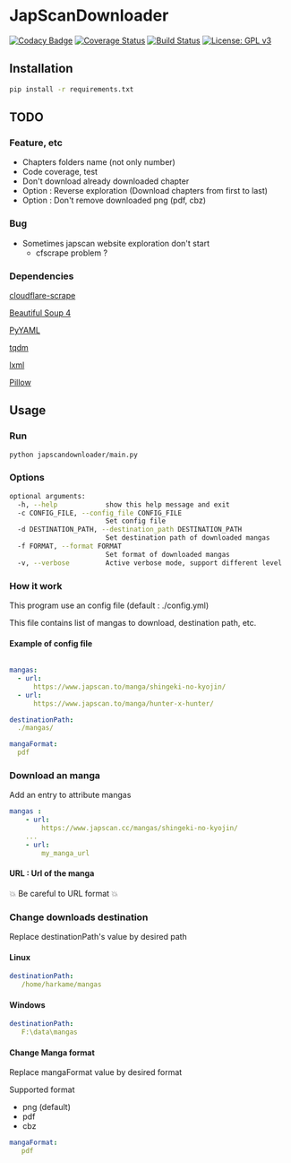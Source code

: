 # JapScanDownloader

[![Codacy Badge](https://api.codacy.com/project/badge/Grade/acf59998d8a743188d5f7ef058010ffa)](https://www.codacy.com/app/Harkame/JapScanDownloader?utm_source=github.com&amp;utm_medium=referral&amp;utm_content=Harkame/JapScanDownloader&amp;utm_campaign=Badge_Grade)
[![Coverage Status](https://coveralls.io/repos/github/Harkame/JapScanDownloader/badge.svg?branch=master)](https://coveralls.io/github/Harkame/JapScanDownloader?branch=master)
[![Build Status](https://travis-ci.org/Harkame/JapScanDownloader.svg?branch=master)](https://travis-ci.org/Harkame/JapScanDownloader)
[![License: GPL v3](https://img.shields.io/badge/License-GPLv3-blue.svg)](https://www.gnu.org/licenses/gpl-3.0)

## Installation

``` bash
pip install -r requirements.txt
```

## TODO

### Feature, etc
+   Chapters folders name (not only number)
+   Code coverage, test
+   Don't download already downloaded chapter
+   Option : Reverse exploration (Download chapters from first to last)
+   Option : Don't remove downloaded png (pdf, cbz)

### Bug
+   Sometimes japscan website exploration don't start
    +   cfscrape problem ?

### Dependencies

[cloudflare-scrape](https://github.com/Anorov/cloudflare-scrape)

[Beautiful Soup 4](https://www.crummy.com/software/BeautifulSoup/bs4/doc/)

[PyYAML](https://github.com/yml/pyyml)

[tqdm](https://github.com/tqdm/tqdm)

[lxml](https://github.com/lxml/lxml.git)

[Pillow](https://github.com/python-pillow/Pillow.git)

## Usage

### Run

``` bash
python japscandownloader/main.py
```

### Options

``` bash
optional arguments:
  -h, --help            show this help message and exit
  -c CONFIG_FILE, --config_file CONFIG_FILE
                        Set config file
  -d DESTINATION_PATH, --destination_path DESTINATION_PATH
                        Set destination path of downloaded mangas
  -f FORMAT, --format FORMAT
                        Set format of downloaded mangas
  -v, --verbose         Active verbose mode, support different level
```

### How it work

This program use an config file (default : ./config.yml)

This file contains list of mangas to download, destination path, etc.

#### Example  of config file

``` yaml

mangas:
  - url:
      https://www.japscan.to/manga/shingeki-no-kyojin/
  - url:
      https://www.japscan.to/manga/hunter-x-hunter/

destinationPath:
  ./mangas/

mangaFormat:
  pdf

```

### Download an manga

Add an entry to attribute mangas

``` yml
mangas :
    - url:
        https://www.japscan.cc/mangas/shingeki-no-kyojin/
    ...
    - url:
        my_manga_url
```

#### URL : Url of the manga
:boom: Be careful to URL format :boom:

### Change downloads destination
Replace destinationPath's value by desired path

#### Linux

 ``` yml
destinationPath:
    /home/harkame/mangas
```

#### Windows

 ``` yml
destinationPath:
    F:\data\mangas
```

#### Change Manga format

Replace mangaFormat value by desired format

Supported format
+   png (default)
+   pdf
+   cbz

``` yml
mangaFormat:
   pdf
```
